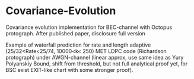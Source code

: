 # Covariance-Evolution

Covariance evolution implementation for BEC-channel with Octopus protograph. After published paper, disclosure full version


Example of waterfall prediction for rate and length adaptive (25/32<Rate<25/74, 10000<k< 250) MET LDPC code (Richardson protograph) under AWGN-channel (linear approx, use same idea as Yury Polyanskiy Bound, shift from threshold, but not full analytical proof yet, for BSC exist EXIT-like chart with some stronger proof).  

